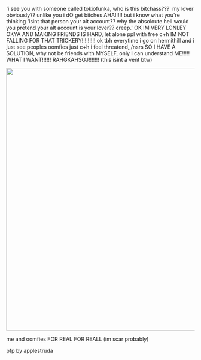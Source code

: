 'i see you with someone called tokiofunka, who is this bitchass???' my lover obviously?? unlike you i dO get bitches AHA!!!!! but i know what you're thinking 'isint that person your alt account?? why the absoloute hell would you pretend your alt account is your lover?? creep.' OK IM VERY LONLEY OKYA AND MAKING FRIENDS IS HARD, let alone ppl with free c+h IM NOT FALLING FOR THAT TRICKERY!!!!!!!!! ok tbh everytime i go on hermithill and i just see peoples oomfies just c+h i feel threatend,,/nsrs SO I HAVE A SOLUTION, why not be friends with MYSELF, only I can understand ME!!!!! WHAT I WANT!!!!!! RAHGKAHSGJ!!!!!!! 
(this isint a vent btw)

<img src="https://i.pinimg.com/736x/c9/ed/c0/c9edc09ce361f0618fe878cee4d0bd8b.jpg" width="700">
<p> me and oomfies FOR REAL FOR REALL (im scar probably)

<p> pfp by applestruda 
